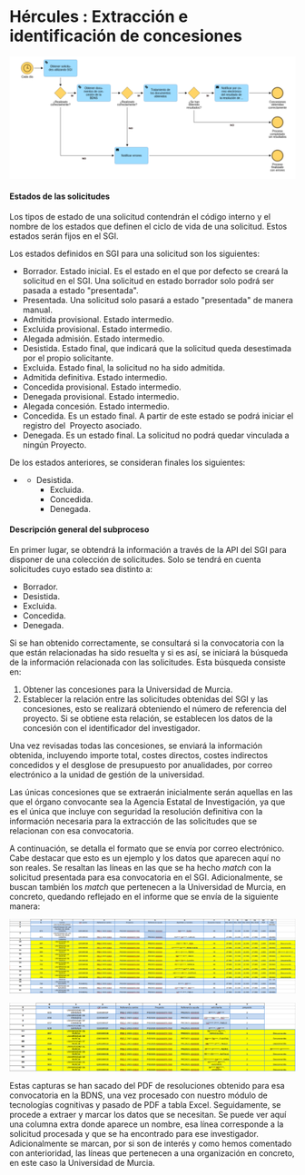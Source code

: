 # Hércules : Extracción e identificación de concesiones



![](/attachments/598147412/598148134.png)

#### Estados de las solicitudes

Los tipos de estado de una solicitud contendrán el código interno y el nombre de los estados que definen el ciclo de vida de una solicitud. Estos estados serán fijos en el SGI. 

Los estados definidos en SGI para una solicitud son los siguientes:

* Borrador. Estado inicial. Es el estado en el que por defecto se creará la solicitud en el SGI. Una solicitud en estado borrador solo podrá ser pasada a estado "presentada".
* Presentada. Una solicitud solo pasará a estado "presentada" de manera manual.
* Admitida provisional. Estado intermedio.
* Excluida provisional. Estado intermedio.
* Alegada admisión. Estado intermedio.
* Desistida. Estado final, que indicará que la solicitud queda desestimada por el propio solicitante.
* Excluida. Estado final, la solicitud no ha sido admitida.
* Admitida definitiva. Estado intermedio.
* Concedida provisional. Estado intermedio.
* Denegada provisional. Estado intermedio.
* Alegada concesión. Estado intermedio.
* Concedida. Es un estado final. A partir de este estado se podrá iniciar el registro del  Proyecto asociado.
* Denegada. Es un estado final. La solicitud no podrá quedar vinculada a ningún Proyecto.

De los estados anteriores, se consideran finales los siguientes:

* + Desistida.
	+ Excluida.
	+ Concedida.
	+ Denegada.

#### Descripción general del subproceso

En primer lugar, se obtendrá la información a través de la API del SGI para disponer de una colección de solicitudes. Solo se tendrá en cuenta solicitudes cuyo estado sea distinto a:

* Borrador.
* Desistida.
* Excluida.
* Concedida.
* Denegada.

Si se han obtenido correctamente, se consultará si la convocatoria con la que están relacionadas ha sido resuelta y si es así, se iniciará la búsqueda de la información relacionada con las solicitudes. Esta búsqueda consiste en:

1. Obtener las concesiones para la Universidad de Murcia.
2. Establecer la relación entre las solicitudes obtenidas del SGI y las concesiones, esto se realizará obteniendo el número de referencia del proyecto. Si se obtiene esta relación, se establecen los datos de la concesión con el identificador del investigador.

Una vez revisadas todas las concesiones, se enviará la información obtenida, incluyendo importe total, costes directos, costes indirectos concedidos y el desglose de presupuesto por anualidades, por correo electrónico a la unidad de gestión de la universidad.

Las únicas concesiones que se extraerán inicialmente serán aquellas en las que el órgano convocante sea la Agencia Estatal de Investigación, ya que es el única que incluye con seguridad la resolución definitiva con la información necesaria para la extracción de las solicitudes que se relacionan con esa convocatoria.

A continuación, se detalla el formato que se envía por correo electrónico. Cabe destacar que esto es un ejemplo y los datos que aparecen aquí no son reales. Se resaltan las líneas en las que se ha hecho *match* con la solicitud presentada para esa convocatoria en el SGI. Adicionalmente, se buscan también los *match* que pertenecen a la Universidad de Murcia, en concreto, quedando reflejado en el informe que se envía de la siguiente manera:

![](/attachments/598147412/598148135.png)

  


![](/attachments/598147412/598148136.png)

Estas capturas se han sacado del PDF de resoluciones obtenido para esa convocatoria en la BDNS, una vez procesado con nuestro módulo de tecnologías cognitivas y pasado de PDF a tabla Excel. Seguidamente, se procede a extraer y marcar los datos que se necesitan. Se puede ver aquí una columna extra donde aparece un nombre, esa línea corresponde a la solicitud procesada y que se ha encontrado para ese investigador. Adicionalmente se marcan, por si son de interés y como hemos comentado con anterioridad, las líneas que pertenecen a una organización en concreto, en este caso la Universidad de Murcia.




